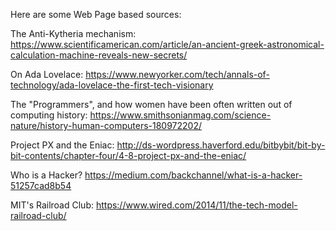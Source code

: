 Here are some Web Page based sources:

The Anti-Kytheria mechanism: https://www.scientificamerican.com/article/an-ancient-greek-astronomical-calculation-machine-reveals-new-secrets/

On Ada Lovelace: https://www.newyorker.com/tech/annals-of-technology/ada-lovelace-the-first-tech-visionary

The "Programmers", and how women have been often written out of computing history: https://www.smithsonianmag.com/science-nature/history-human-computers-180972202/

Project PX and the Eniac: http://ds-wordpress.haverford.edu/bitbybit/bit-by-bit-contents/chapter-four/4-8-project-px-and-the-eniac/

Who is a Hacker? https://medium.com/backchannel/what-is-a-hacker-51257cad8b54

MIT's Railroad Club: https://www.wired.com/2014/11/the-tech-model-railroad-club/

